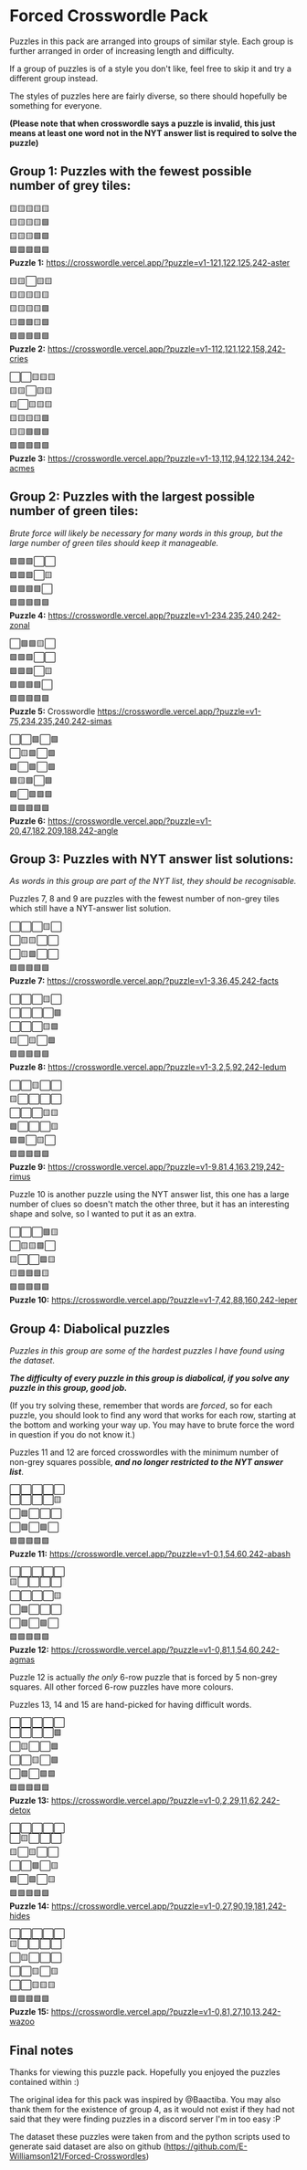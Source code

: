 # Forced Crosswordle Pack

Puzzles in this pack are arranged into groups of similar style. Each group is further arranged in order of increasing length and difficulty.

If a group of puzzles is of a style you don't like, feel free to skip it and try a different group instead.

The styles of puzzles here are fairly diverse, so there should hopefully be something for everyone.

**(Please note that when crosswordle says a puzzle is invalid, this just means at least one word not in the NYT answer list is required to solve the puzzle)**

## Group 1: Puzzles with the fewest possible number of grey tiles:

🟨🟨🟨🟨🟨  
🟨🟨🟨🟨🟩  
🟨🟨🟨🟩🟩  
🟩🟩🟩🟩🟩  
**Puzzle 1:** https://crosswordle.vercel.app/?puzzle=v1-121,122,125,242-aster

🟨🟨⬜🟨🟨  
🟨🟨🟨🟨🟨  
🟨🟨🟨🟨🟩  
🟨🟩🟩🟨🟩  
🟩🟩🟩🟩🟩  
**Puzzle 2:** https://crosswordle.vercel.app/?puzzle=v1-112,121,122,158,242-cries

⬜⬜🟨🟨🟨  
🟨🟨⬜🟨🟨  
🟨⬜🟨🟨🟨  
🟨🟨🟨🟨🟩  
🟨🟨🟩🟩🟩  
🟩🟩🟩🟩🟩  
**Puzzle 3:** https://crosswordle.vercel.app/?puzzle=v1-13,112,94,122,134,242-acmes

## Group 2: Puzzles with the largest possible number of green tiles:

*Brute force will likely be necessary for many words in this group, but the large number of green tiles should keep it manageable.*

🟩🟩🟩⬜⬜  
🟩🟩🟩⬜🟨  
🟩🟩🟩🟩⬜  
🟩🟩🟩🟩🟩  
**Puzzle 4:** https://crosswordle.vercel.app/?puzzle=v1-234,235,240,242-zonal

⬜🟩🟩🟨⬜  
🟩🟩🟩⬜⬜  
🟩🟩🟩⬜🟨  
🟩🟩🟩🟩⬜  
🟩🟩🟩🟩🟩  
**Puzzle 5:** Crosswordle https://crosswordle.vercel.app/?puzzle=v1-75,234,235,240,242-simas

⬜⬜🟩⬜🟩  
⬜🟨🟩⬜🟩  
🟩⬜🟩⬜🟩  
🟩🟨🟩⬜🟩  
🟩⬜🟩🟩🟩  
🟩🟩🟩🟩🟩  
**Puzzle 6:** https://crosswordle.vercel.app/?puzzle=v1-20,47,182,209,188,242-angle

## Group 3: Puzzles with NYT answer list solutions:

*As words in this group are part of the NYT list, they should be recognisable.*

Puzzles 7, 8 and 9 are puzzles with the fewest number of non-grey tiles which still have a NYT-answer list solution.

⬜⬜⬜🟨⬜  
⬜🟨🟨⬜⬜  
⬜🟨🟩⬜⬜  
🟩🟩🟩🟩🟩  
**Puzzle 7:** https://crosswordle.vercel.app/?puzzle=v1-3,36,45,242-facts

⬜⬜⬜🟨⬜  
⬜⬜⬜⬜🟩  
⬜⬜⬜🟨🟩  
🟨⬜🟨⬜🟩  
🟩🟩🟩🟩🟩  
**Puzzle 8:** https://crosswordle.vercel.app/?puzzle=v1-3,2,5,92,242-ledum

⬜⬜🟨⬜⬜  
🟨⬜⬜⬜⬜  
⬜⬜⬜🟨🟨  
🟩⬜⬜⬜🟨  
🟩🟩⬜🟨⬜  
🟩🟩🟩🟩🟩  
**Puzzle 9:** https://crosswordle.vercel.app/?puzzle=v1-9,81,4,163,219,242-rimus

Puzzle 10 is another puzzle using the NYT answer list, this one has a large number of clues so doesn't match the other three, but it has an interesting shape and solve, so I wanted to put it as an extra.

⬜⬜⬜🟩🟨  
⬜🟨🟨🟩⬜  
🟨⬜⬜🟩🟨  
🟨🟩🟩🟩🟨  
🟩🟩🟩🟩🟩  
**Puzzle 10:** https://crosswordle.vercel.app/?puzzle=v1-7,42,88,160,242-leper

## Group 4: Diabolical puzzles

*Puzzles in this group are some of the hardest puzzles I have found using the dataset.*

***The difficulty of every puzzle in this group is diabolical, if you solve any puzzle in this group, good job.***

(If you try solving these, remember that words are *forced*, so for each puzzle, you should look to find any word that works for each row, starting at the bottom and working your way up. You may have to brute force the word in question if you do not know it.)

Puzzles 11 and 12 are forced crosswordles with the minimum number of non-grey squares possible, ***and no longer restricted to the NYT answer list***.

⬜⬜⬜⬜⬜  
⬜⬜⬜⬜🟨  
⬜🟩⬜⬜⬜  
⬜🟩⬜🟩⬜  
🟩🟩🟩🟩🟩  
**Puzzle 11:** https://crosswordle.vercel.app/?puzzle=v1-0,1,54,60,242-abash

⬜⬜⬜⬜⬜  
🟨⬜⬜⬜⬜  
⬜⬜⬜⬜🟨  
⬜🟩⬜⬜⬜  
⬜🟩⬜🟩⬜  
🟩🟩🟩🟩🟩  
**Puzzle 12:** https://crosswordle.vercel.app/?puzzle=v1-0,81,1,54,60,242-agmas

Puzzle 12 is actually *the only* 6-row puzzle that is forced by 5 non-grey squares. All other forced 6-row puzzles have more colours.

Puzzles 13, 14 and 15 are hand-picked for having difficult words.

⬜⬜⬜⬜⬜  
⬜⬜⬜⬜🟩  
⬜🟨⬜⬜🟩  
⬜⬜🟨⬜🟩  
⬜🟩⬜🟩🟩  
🟩🟩🟩🟩🟩  
**Puzzle 13:** https://crosswordle.vercel.app/?puzzle=v1-0,2,29,11,62,242-detox

⬜⬜⬜⬜⬜  
⬜🟨⬜⬜⬜  
🟨⬜🟨⬜⬜  
⬜⬜🟩⬜🟨  
🟩⬜🟩⬜🟨  
🟩🟩🟩🟩🟩  
**Puzzle 14:** https://crosswordle.vercel.app/?puzzle=v1-0,27,90,19,181,242-hides

⬜⬜⬜⬜⬜  
🟨⬜⬜⬜⬜  
⬜🟨⬜⬜⬜  
⬜⬜🟨⬜🟨  
⬜⬜🟨🟨🟨  
🟩🟩🟩🟩🟩  
**Puzzle 15:** https://crosswordle.vercel.app/?puzzle=v1-0,81,27,10,13,242-wazoo

## Final notes

Thanks for viewing this puzzle pack. Hopefully you enjoyed the puzzles contained within \:)

The original idea for this pack was inspired by @Baactiba. You may also thank them for the existence of group 4, as it would not exist if they had not said that they were finding puzzles in a discord server I'm in too easy \:P

The dataset these puzzles were taken from and the python scripts used to generate said dataset are also on github (https://github.com/E-Williamson121/Forced-Crosswordles)
